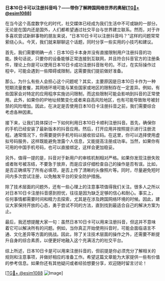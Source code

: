 **日本10日卡可以注册抖音吗？——带你了解跨国网络世界的奥秘[[TG💪+ @esim1088](https://t.me/s/esim1088)]**

在当今这个高度数字化的时代，社交媒体已经成为我们生活中不可或缺的一部分。无论是在国内还是国外，人们都希望通过社交平台与世界建立联系。然而，对于许多喜欢尝试新鲜事物的朋友来说，“日本10日卡可以注册抖音吗？”这样的问题常常萦绕心头。今天，我们就来聊聊这个话题，同时分享一些实用的小技巧和建议。

首先，我们需要明确一点：日本10日卡本身并没有直接限制用户注册抖音的功能。换句话说，只要你的设备能够正常连接到互联网，并且符合抖音官方的注册条件，理论上你是可以使用日本10日卡成功注册抖音账号的。不过，在实际操作过程中，可能会遇到一些障碍或限制，这需要我们提前做好准备。

那么，为什么有些人会担心这个问题呢？其实，主要原因是日本10日卡作为一种短期流量套餐，其网络环境可能与某些国家或地区的限制存在一定差异。例如，有些国家会对特定的应用程序实施访问限制，而这些限制可能会影响到抖音的正常使用。此外，如果你的IP地址频繁变化或者来自高风险地区，也有可能导致账号被封禁的风险增加。因此，在决定是否使用日本10日卡注册抖音之前，我们需要综合考虑各种因素。

接下来，让我们具体探讨一下如何利用日本10日卡顺利注册抖音。首先，确保你的手机已经安装了最新版本的抖音应用。然后，打开应用并按照提示进行注册流程。通常情况下，你需要提供手机号码以接收验证码。在这里，你可以选择使用虚拟号码服务，这样既能避免泄露个人信息，又能提高注册成功率。当然，如果你有可用的中国手机号码，也可以直接绑定，这样会更加稳妥。

另外，值得一提的是，抖音对于新用户的审核机制相对严格。如果你发现注册失败或者账号被冻结，不要急于放弃，而是应该仔细检查自己的操作是否有误。比如，是否正确填写了所有必填项，是否上传了清晰的头像照片等。同时，尽量避免短时间内多次尝试注册，以免触发平台的安全防护措施。

除了技术层面的问题外，还有一些心理上的注意事项值得我们关注。很多人之所以对日本10日卡注册抖音感到担忧，往往是因为缺乏足够的信心和耐心。事实上，任何事情都需要时间和精力去探索，尤其是在涉及跨国网络环境的时候。因此，建议大家保持开放的心态，勇于尝试不同的方法，直到找到最适合自己的解决方案为止。

最后，我还想提醒大家一句：虽然日本10日卡可以用来注册抖音，但这并不意味着它可以解决所有的问题。例如，当你真正开始使用抖音时，可能会面临语言不通、文化差异等方面的挑战。因此，除了关注技术层面的操作之外，还需要不断提升自身的综合素质，以便更好地融入这个充满活力的社交平台。

综上所述，日本10日卡是可以用来注册抖音的，但前提是你必须充分了解相关的规则和注意事项，并做好相应的准备工作。希望这篇文章能为大家提供一些有价值的参考信息。如果你还有其他疑问或者经验想要分享，欢迎随时留言讨论！

[[TG💪+ @esim1088](https://t.me/s/esim1088) ![Image](https://i.postimg.cc/4NQfJmqS/Snipaste-2025-05-13-00-14-12.png)]